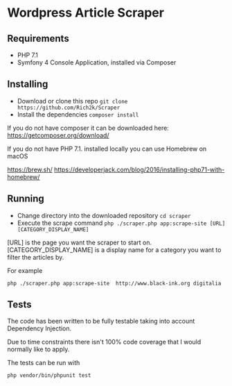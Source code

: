 # Wordpress Article Scraper

## Requirements

 - PHP 7.1
 - Symfony 4 Console Application, installed via Composer

## Installing

 - Download or clone this repo `git clone https://github.com/Rich2k/Scraper`
 - Install the dependencies `composer install`

If you do not have composer it can be downloaded here: https://getcomposer.org/download/

If you do not have PHP 7.1. installed locally you can use Homebrew on macOS

https://brew.sh/
https://developerjack.com/blog/2016/installing-php71-with-homebrew/

## Running

 - Change directory into the downloaded repository `cd scraper`
 - Execute the scrape command `php ./scraper.php app:scrape-site [URL] [CATEGORY_DISPLAY_NAME]`
 
 
 [URL] is the page you want the scraper to start on.
 [CATEGORY_DISPLAY_NAME] is a display name for a category you want to filter the articles by.
 
 For example
 
 ```
php ./scraper.php app:scrape-site  http://www.black-ink.org digitalia
```

## Tests

The code has been written to be fully testable taking into account Dependency Injection.  

Due to time constraints there isn't 100% code coverage that I would normally like to apply.

The tests can be run with 

`php vendor/bin/phpunit test`